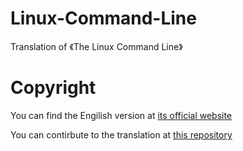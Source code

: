 # Linux-Command-Line
Translation of 《The Linux Command Line》

# Copyright

You can find the Engilish version at [its official website](http://linuxcommand.org/tlcl.php)

You can contirbute to the translation at [this repository](https://github.com/billie66/TLCL)
